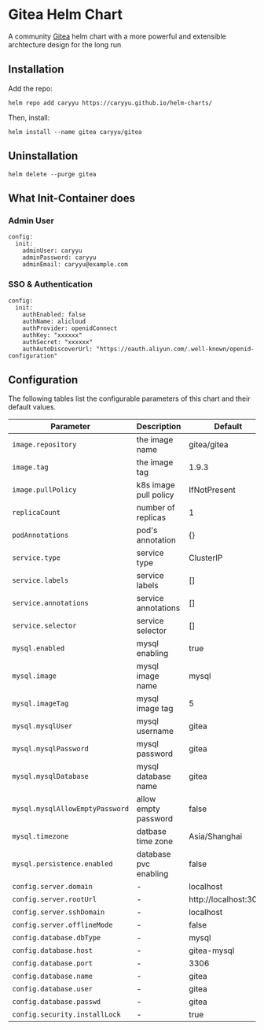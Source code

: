 # Gitea Helm Chart
A community [Gitea](https://gitea.com/) helm chart with a more powerful and extensible archtecture design for the long run 

## Installation

Add the repo:

```
helm repo add caryyu https://caryyu.github.io/helm-charts/
```

Then, install: 

```
helm install --name gitea caryyu/gitea
```

## Uninstallation

```
helm delete --purge gitea
```

## What Init-Container does

### Admin User

```
config:
  init:
    adminUser: caryyu
    adminPassword: caryyu
    adminEmail: caryyu@example.com
```

### SSO & Authentication

```
config:
  init:
    authEnabled: false
    authName: alicloud
    authProvider: openidConnect
    authKey: "xxxxxx"
    authSecret: "xxxxxx"
    authAutoDiscoverUrl: "https://oauth.aliyun.com/.well-known/openid-configuration"
```

## Configuration
The following tables list the configurable parameters of this chart and their default values.

| Parameter                        | Description                            | Default                                                    |
| ------------------------------   | -------------------------------------- | ---------------------------------------------------------- |
| `image.repository`               | the image name                         | gitea/gitea                                                |
| `image.tag`                      | the image tag                          | 1.9.3                                                      |
| `image.pullPolicy`               | k8s image pull policy                  | IfNotPresent                                               |
| `replicaCount`                   | number of replicas                     | 1                                                          |
| `podAnnotations`                 | pod's annotation                       | {}                                                         |
| `service.type`                   | service type                           | ClusterIP                                                  |
| `service.labels`                 | service labels                         | []                                                         |
| `service.annotations`            | service annotations                    | []                                                         |
| `service.selector`               | service selector                       | []                                                         |
| `mysql.enabled`                  | mysql enabling                         | true                                                       |
| `mysql.image`                    | mysql image name                       | mysql                                                      |
| `mysql.imageTag`                 | mysql image tag                        | 5                                                          |
| `mysql.mysqlUser`                | mysql username                         | gitea                                                      |
| `mysql.mysqlPassword`            | mysql password                         | gitea                                                      |
| `mysql.mysqlDatabase`            | mysql database name                    | gitea                                                      |
| `mysql.mysqlAllowEmptyPassword`  | allow empty password                   | false                                                      |
| `mysql.timezone`                 | datbase time zone                      | Asia/Shanghai                                              |
| `mysql.persistence.enabled`      | database pvc enabling                  | false                                                      |
| `config.server.domain`           | -                                      | localhost                                                  |
| `config.server.rootUrl`          | -                                      | http://localhost:3000                                      |
| `config.server.sshDomain`        | -                                      | localhost                                                  |
| `config.server.offlineMode`      | -                                      | false                                                      |
| `config.database.dbType`         | -                                      | mysql                                                      |
| `config.database.host`           | -                                      | gitea-mysql                                                |
| `config.database.port`           | -                                      | 3306                                                       |
| `config.database.name`           | -                                      | gitea                                                      |
| `config.database.user`           | -                                      | gitea                                                      |
| `config.database.passwd`         | -                                      | gitea                                                      |
| `config.security.installLock`    | -                                      | true                                                       |
